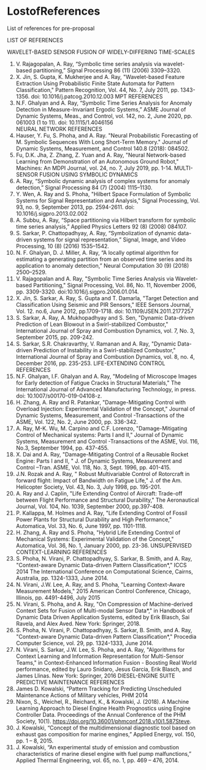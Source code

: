 # LostofReferences
List of references for pre-proposal

LIST OF REFERENCES

WAVELET-BASED SENSOR FUSION OF WIDELY-DIFFERING TIME-SCALES 
1.	V. Rajagopalan, A. Ray, “Symbolic time series analysis via wavelet-based partitioning,” Signal Processing 86 (11) (2006) 3309–3320. 
2.	X. Jin, S. Gupta, K. Mukherjee and A. Ray, "Wavelet-based Feature Extraction Using Probabilistic Finite State Automata for Pattern Classification,"  Pattern Recognition, Vol. 44, No. 7, July 2011, pp. 1343-1356.   doi: 10.1016/j.patcog.2010.12.003
MPT REFERENCES
3.	N.F. Ghalyan and A. Ray, “Symbolic Time Series Analysis for Anomaly Detection in Measure-Invariant Ergodic Systems,” ASME Journal of Dynamic Systems, Meas., and Control, vol. 142, no. 2, June 2020, pp. 061003 (1 to 11). doi: 10.1115/1.4046156   
NEURAL NETWORK REFERENCES
4.	Hauser, Y. Fu, S. Phoha, and A. Ray. "Neural Probabilistic Forecasting of M. Symbolic Sequences With Long Short-Term Memory." Journal of Dynamic Systems, Measurement, and Control 140.8 (2018): 084502. 
5.	Fu, D.K. Jha, Z. Zhang, Z. Yuan and A. Ray, "Neural Network-based Learning from Demonstration of an Autonomous Ground Robot," Machines: An MDPI Journal, vol. 24, no. 7, July 2019, pp. 1-14.
MULTI-SENSOR FUSION USING SYMBOLIC DYNAMICS
6.	A. Ray, “Symbolic dynamic analysis of complex systems for anomaly detection,” Signal Processing 84 (7) (2004) 1115–1130. 
7.	Y. Wen, A. Ray and S. Phoha, "Hilbert Space Formulation of Symbolic Systems for Signal Representation and Analysis,"   Signal Processing, Vol. 93, no. 9, September 2013, pp. 2594-2611. doi: 10.1016/j.sigpro.2013.02.002
8.	A. Subbu, A. Ray, “Space partitioning via Hilbert transform for symbolic time series analysis,” Applied Physics Letters 92 (8) (2008) 084107. 
9.	S. Sarkar, P. Chattopadhyay, A. Ray, “Symbolization of dynamic data-driven systems for signal representation,” Signal, Image, and Video Processing, 10 (8) (2016) 1535–1542. 
10.	N. F. Ghalyan, D. J. Miller, A. Ray, “A locally optimal algorithm for estimating a generating partition from an observed time series and its application to anomaly detection,” Neural Computation 30 (9) (2018) 2500–2529. 
11.	V. Rajagopalan and A. Ray, "Symbolic Time Series Analysis via Wavelet-based Partitioning," Signal Processing, Vol. 86, No. 11, November 2006, pp. 3309-3320.    doi:10.1016/j.sigpro.2006.01.014.
12.	X. Jin, S. Sarkar, A. Ray, S. Gupta and T. Damarla, "Target Detection and Classification Using Seismic and PIR Sensors,"  IEEE Sensors Journal, Vol. 12. no.6, June 2012, pp.1709-1718. doi: 10.1109/JSEN.2011.2177257
13.	S. Sarkar, A. Ray, A. Mukhopadhyay and S. Sen, "Dynamic Data-driven Prediction of Lean Blowout in a Swirl-stabilized Combustor,"  International Journal of Spray and Combustion Dynamics, vol. 7, No. 3, September 2015, pp. 209-242.
14.	S. Sarkar, S.R. Chakravarthy, V. Ramanan and A. Ray, "Dynamic Data-driven Prediction of Instability in a Swirl-stabilized Combustor," International Journal of Spray and Combustion Dynamics, vol. 8, no. 4, December 2016, pp. 235-253.
LIFE-EXTENDING CONTROL REFERENCES
15.	N.F. Ghalyan, I.F. Ghalyan and A. Ray, "Modeling of Microscope Images for Early detection of Fatigue Cracks in Structural Materials," The International Journal of Advanced Manufacturing Technology, in press. doi: 10.1007/s00170-019-04108-z.
16.	H. Zhang, A. Ray and R. Patankar, "Damage-Mitigating Control with Overload Injection: Experimental Validation of the Concept," Journal of Dynamic Systems, Measurement, and Control -Transactions of the ASME, Vol. 122, No. 2, June 2000, pp. 336-342.
17.	A. Ray, M-K. Wu, M. Carpino and C.F. Lorenzo, "Damage-Mitigating Control of Mechanical systems: Parts I and II," Journal of Dynamic Systems, Measurement and Control -Transactions of the ASME, Vol. 116, No.3, September 1994, pp. 437-455.
18.	X. Dai and A. Ray, "Damage-Mitigating Control of a Reusable Rocket Engine: Parts I and II, " J. of Dynamic Systems, Measurement and Control –Tran. ASME, Vol. 118, No. 3, Sept. 1996, pp. 401-415.
19.	J.N. Rozak and A. Ray, " Robust Multivariable Control of Rotorcraft in forward flight: Impact of Bandwidth on Fatigue Life," J. of the Am. Helicopter Society, Vol. 43, No. 3, July 1998, pp. 195-201.
20.	A. Ray and J. Caplin, "Life Extending Control of Aircraft: Trade-off between Flight Performance and Structural Durability," The Aeronautical Journal, Vol. 104, No. 1039, September 2000, pp.397-408.
21.	P. Kallappa, M. Holmes and A. Ray, "Life Extending Control of Fossil Power Plants for Structural Durability and High Performance," Automatica, Vol. 33, No. 6, June 1997, pp. 1101-1118.
22.	H. Zhang, A. Ray and S. Phoha, "Hybrid Life Extending Control of Mechanical Systems: Experimental Validation of the Concept," Automatica, Vol. 36, No. 1, January 2000, pp. 23-36.
UNSUPERVISED CONTEXT-LEARNING REFERENCES
23.	S. Phoha, N. Virani, P. Chattopadhyay, S. Sarkar, B. Smith, and A. Ray, "Context-aware Dynamic Data-driven Pattern Classification*," ICCS 2014 The International Conference on Computational Science, Cairns, Australia, pp. 1324-1333, June 2014. 
24.	N. Virani, J.W. Lee, A. Ray, and S. Phoha, "Learning Context-Aware Measurement Models," 2015 American Control Conference, Chicago, Illinois, pp. 4491-4496, July 2015 
25.	N. Virani, S. Phoha, and A. Ray, "On Compression of Machine-derived Context Sets for Fusion of Multi-modal Sensor Data*," in Handbook of Dynamic Data Driven Application Systems, edited by Erik Blasch, Sai Ravela, and Alex Aved. New York: Springer, 2018.
26.	S. Phoha, N. Virani, P. Chattopadhyay, S. Sarkar, B. Smith, and A. Ray, "Context-aware Dynamic Data-driven Pattern Classification*," Procedia Computer Science, vol. 29, pp. 1324-1333, June 2014.
27.	N. Virani, S. Sarkar, J.W. Lee, S. Phoha, and A. Ray, "Algorithms for Context Learning and Information Representation for Multi-Sensor Teams," in Context-Enhanced Information Fusion - Boosting Real World performance, edited by Lauro Snidaro, Jesus Garcia, Erik Blasch, and James Llinas. New York: Springer, 2016
DIESEL-ENGINE SUITE PREDICTIVE MAINTENANCE REFERENCES
28.	James D. Kowalski, “Pattern Tracking for Predicting Unscheduled Maintenance Actions of Military vehicles, PHM 2014
29.	Nixon, S., Weichel, R., Reichard, K., & Kowalski, J. (2018). A Machine Learning Approach to Diesel Engine Health Prognostics using Engine Controller Data. Proceedings of the Annual Conference of the PHM Society, 10(1). https://doi.org/10.36001/phmconf.2018.v10i1.587Steve.
30.	J. Kowalski, “Concept of the multidimensional diagnostic tool based on exhaust gas composition for marine engines,” Applied Energy, vol. 150, pp. 1 – 8, 2015.
31.	J. Kowalski, “An experimental study of emission and combustion characteristics of marine diesel engine with fuel pump malfunctions,” Applied Thermal Engineering, vol. 65, no. 1, pp. 469 – 476, 2014.



